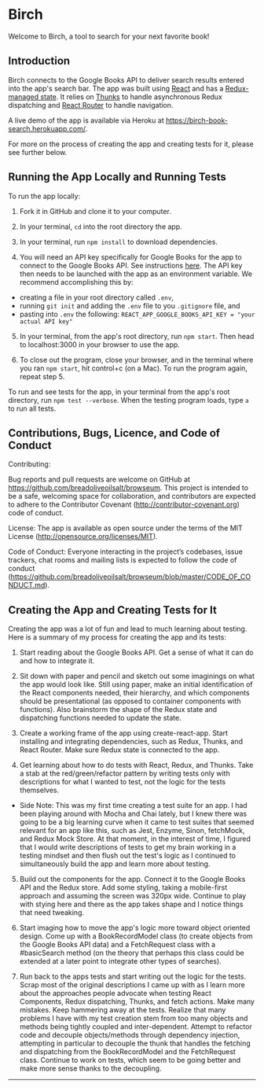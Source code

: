 # Birch

Welcome to Birch, a tool to search for your next favorite book!

## Introduction

Birch connects to the Google Books API to deliver search results entered into the app's search bar.  The app was built using [React](https://github.com/facebook/create-react-app) and has a [Redux-managed state](https://redux.js.org/). It relies on [Thunks](https://github.com/reduxjs/redux-thunk) to handle asynchronous Redux dispatching and [React Router](https://reacttraining.com/react-router/) to handle navigation.

A live demo of the app is available via Heroku at https://birch-book-search.herokuapp.com/.

For more on the process of creating the app and creating tests for it, please see further below.

## Running the App Locally and Running Tests

To run the app locally:

1. Fork it in GitHub and clone it to your computer.

2. In your terminal, `cd` into the root directory the app.  

3. In your terminal, run `npm install` to download dependencies.

4. You will need an API key specifically for Google Books for the app to connect to the Google Books API. See instructions [here](https://console.developers.google.com/apis/credentials?project=_).  The API key then needs to be launched with the app as an environment variable.  We recommend accomplishing this by:

  - creating a file in your root directory called `.env`,
  - running `git init` and adding the `.env` file to you `.gitignore` file, and
  - pasting into `.env` the following: `REACT_APP_GOOGLE_BOOKS_API_KEY = "your actual API key"`

5. In your terminal, from the app's root directory, run `npm start`.  Then head to localhost:3000 in your browser to use the app.

6. To close out the program, close your browser, and in the terminal where you ran `npm start`, hit control+c (on a Mac). To run the program again, repeat step 5.  

To run and see tests for the app, in your terminal from the app's root directory, run `npm test --verbose`.  When the testing program loads, type `a` to run all tests.

## Contributions, Bugs, Licence, and Code of Conduct

Contributing:

Bug reports and pull requests are welcome on GitHub at https://github.com/breadoliveoilsalt/browseum. This project is intended to be a safe, welcoming space for collaboration, and contributors are expected to adhere to the Contributor Covenant (http://contributor-covenant.org) code of conduct.

License:
The app is available as open source under the terms of the MIT License (http://opensource.org/licenses/MIT).

Code of Conduct:
Everyone interacting in the project’s codebases, issue trackers, chat rooms and mailing lists is expected to follow the code of conduct (https://github.com/breadoliveoilsalt/browseum/blob/master/CODE_OF_CONDUCT.md).

## Creating the App and Creating Tests for It

Creating the app was a lot of fun and lead to much learning about testing.  Here is a summary of my process for creating the app and its tests:

1. Start reading about the Google Books API.  Get a sense of what it can do and how to integrate it.

2. Sit down with paper and pencil and sketch out some imaginings on what the app would look like.  Still using paper, make an initial identification of the React components needed, their hierarchy, and which components should be presentational (as opposed to container components with functions).  Also brainstorm the shape of the Redux state and dispatching functions needed to update the state.

3. Create a working frame of the app using create-react-app. Start installing and integrating dependencies, such as Redux, Thunks, and React Router. Make sure Redux state is connected to the app.  

4. Get learning about how to do tests with React, Redux, and Thunks. Take a stab at the red/green/refactor pattern by writing tests only with descriptions for what I wanted to test, not the logic for the tests themselves.
  - Side Note: This was my first time creating a test suite for an app.  I had been playing around with Mocha and Chai lately, but I knew there was going to be a big learning curve when it came to test suites that seemed relevant for an app like this, such as Jest, Enzyme, Sinon, fetchMock, and Redux Mock Store.  At that moment, in the interest of time, I figured that I would write descriptions of tests to get my brain working in a testing mindset and then flush out the test's logic as I continued to simultaneously build the app and learn more about testing.

5. Build out the components for the app. Connect it to the Google Books API and the Redux store.  Add some styling, taking a mobile-first approach and assuming the screen was 320px wide. Continue to play with stying here and there as the app takes shape and I notice things that need tweaking.

6. Start imaging how to move the app's logic more toward object oriented design.  Come up with a BookRecordModel class (to create objects from the Google Books API data) and a FetchRequest class with a #basicSearch method (on the theory that perhaps this class could be extended at a later point to integrate other types of searches).

7. Run back to the apps tests and start writing out the logic for the tests. Scrap most of the original descriptions I came up with as I learn more about the approaches people advocate when testing React Components, Redux dispatching, Thunks, and fetch actions. Make many mistakes. Keep hammering away at the tests. Realize that many problems I have with my test creation stem from too many objects and methods being tightly coupled and inter-dependent.  Attempt to refactor code and decouple objects/methods through dependency injection, attempting in particular to decouple the thunk that handles the fetching and dispatching from the BookRecordModel and the FetchRequest class.  Continue to work on tests, which seem to be going better and make more sense thanks to the decoupling.


-----
